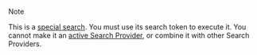 > [!NOTE]
> This is a [special search](special-searches.md). You must use its search token to execute it. You cannot make it an [active Search Provider](search-filters.md#persistent-search-filters), or combine it with other Search Providers.